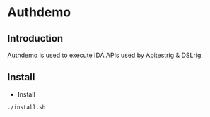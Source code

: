 # Authdemo

## Introduction
Authdemo is used to execute IDA APIs used by Apitestrig & DSLrig.

## Install
* Install
```sh
./install.sh
```
